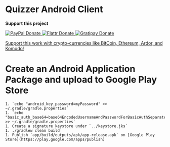 # Quizzer Android Client

**Support this project**
<!-- BADGES/ -->
<span class="badge-paypal">
<a href="https://www.paypal.com/cgi-bin/webscr?cmd=_s-xclick&amp;hosted_button_id=MA847TR65D4N2" title="Donate to this project using PayPal">
<img src="https://img.shields.io/badge/paypal-donate-yellow.svg" alt="PayPal Donate"/>
</a></span>
<span class="badge-flattr">
<a href="https://flattr.com/submit/auto?fid=o6ok7n&url=https%3A%2F%2Fgithub.com%2Floxal" title="Donate to this project using Flattr">
<img src="https://img.shields.io/badge/flattr-donate-yellow.svg" alt="Flattr Donate" />
</a></span>
<span class="badge-gratipay"><a href="https://gratipay.com/~loxal" title="Donate weekly to this project using Gratipay">
<img src="https://img.shields.io/badge/gratipay-donate-yellow.svg" alt="Gratipay Donate" />
</a></span>
<!-- /BADGES -->

[Support this work with crypto-currencies like BitCoin, Ethereum, Ardor, and Komodo!](http://me.loxal.net/coin-support.html)


# Create an *A*ndroid Application *P*ac*k*age and upload to Google Play Store

    1. `echo "android_key_password=myPassword" >> ~/.gradle/gradle.properties`
    1. `echo "basic_auth_base64=base64EncodedUsernameAndPasswordForBasicAuthSeparatedViaColon" >> ~/.gradle/gradle.properties`
    1. Create a signature keystore under `../keystore.jks`
    1. ./gradlew clean build
    1. Publish `app/build/outputs/apk/app-release.apk` on [Google Play Store](https://play.google.com/apps/publish)
